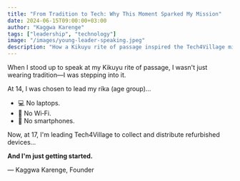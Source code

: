 ```yaml
---
title: "From Tradition to Tech: Why This Moment Sparked My Mission"
date: 2024-06-15T09:00:00+03:00
author: "Kaggwa Karenge"
tags: ["leadership", "technology"]
image: "/images/young-leader-speaking.jpeg"
description: "How a Kikuyu rite of passage inspired the Tech4Village mission."
---
```


When I stood up to speak at my Kikuyu rite of passage, I wasn't just wearing tradition—I was stepping into it.

At 14, I was chosen to lead my ríka (age group)…

- 💻 No laptops.
- 📶 No Wi‑Fi.
- 📱 No smartphones.

Now, at 17, I'm leading Tech4Village to collect and distribute refurbished devices…

**And I'm just getting started.**

— Kaggwa Karenge, Founder 